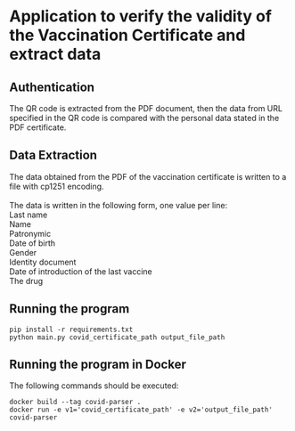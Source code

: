 <H1> Application to verify the validity of the Vaccination Certificate
and extract data
</H1>

<H2> Authentication </H2>
The QR code is extracted from the PDF document, then the data from URL specified
in the QR code is compared with the personal data stated in the PDF certificate.

<H2> Data Extraction </H2>
The data obtained from the PDF of the vaccination certificate is written
to a file with cp1251 encoding. <br><br>
The data is written in the following form, one value per line: <br>
Last name <br>
Name <br>
Patronymic <br>
Date of birth <br>
Gender <br>
Identity document <br>
Date of introduction of the last vaccine <br>
The drug <br>

<h2> Running the program </h2>

```shell
pip install -r requirements.txt
python main.py covid_certificate_path output_file_path
```

<h2> Running the program in Docker </h2>

The following commands should be executed: <br>
```shell
docker build --tag covid-parser .
docker run -e v1='covid_certificate_path' -e v2='output_file_path' covid-parser
```
